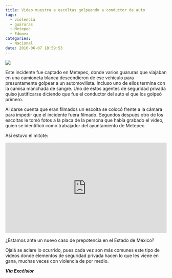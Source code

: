 ```yaml
---
title: Video muestra a escoltas golpeando a conductor de auto
tags:
  - violencia
  - guaruras
  - Metepec
  - Edomex
categories:
  - Nacional
date: 2016-06-07 18:59:53
---
```

![](https://res.cloudinary.com/pidmx/image/upload/v1465343993/prepo_abuso_guaruras_-860x464_xytpq1.png)

Este incidente fue captado en Metepec, donde varios guaruras que viajaban en una camioneta blanca descendieron de ese vehículo para presuntamente golpear a un automovilista. Incluso uno de ellos termina con la camisa manchada de sangre. Uno de estos agentes de seguridad privada quiso justificarse diciendo que fue el conductor del auto el que los golpeó primero.

Al darse cuenta que eran filmados un escolta se colocó frente a la cámara para impedir que el incidente fuera filmado. Segundos después otro de los escoltas le tomó fotos a la placa de la persona que había grabado el video, quien se identificó como trabajador del ayuntamiento de Metepec.

Así estuvo el mitote:

<style>.embed-container { position: relative; padding-bottom: 56.25%; height: 0; overflow: hidden; max-width: 100%; } .embed-container iframe, .embed-container object, .embed-container embed { position: absolute; top: 0; left: 0; width: 100%; height: 100%; }</style><div class='embed-container'><iframe src='https://www.youtube.com/embed//NNz7XnYSBGA' frameborder='0' allowfullscreen></iframe></div>

¿Estamos ante un nuevo caso de prepotencia en el Estado de México?

Ojalá se aclare lo ocurrido, pues cada vez son más comunes este tipo de videos donde elementos de seguridad privada hacen lo que les viene en gana, muchas veces con violencia de por medio.

***Vía Excélsior***
